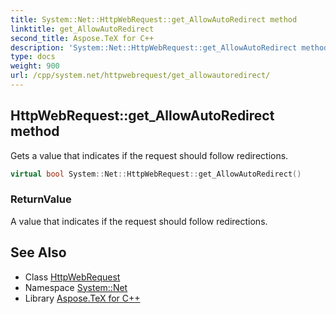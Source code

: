 ```yaml
---
title: System::Net::HttpWebRequest::get_AllowAutoRedirect method
linktitle: get_AllowAutoRedirect
second_title: Aspose.TeX for C++
description: 'System::Net::HttpWebRequest::get_AllowAutoRedirect method. Gets a value that indicates if the request should follow redirections in C++.'
type: docs
weight: 900
url: /cpp/system.net/httpwebrequest/get_allowautoredirect/
---
```

## HttpWebRequest::get_AllowAutoRedirect method


Gets a value that indicates if the request should follow redirections.

```cpp
virtual bool System::Net::HttpWebRequest::get_AllowAutoRedirect()
```


### ReturnValue

A value that indicates if the request should follow redirections.

## See Also

* Class [HttpWebRequest](../)
* Namespace [System::Net](../../)
* Library [Aspose.TeX for C++](../../../)
